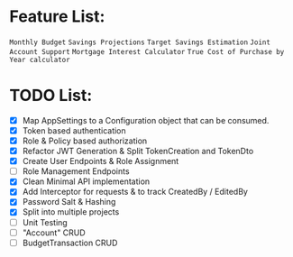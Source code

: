 # Feature List:
`Monthly Budget` `Savings Projections` `Target Savings Estimation`
`Joint Account Support` `Mortgage Interest Calculator` `True Cost of Purchase by Year calculator`

# TODO List:

- [X] Map AppSettings to a Configuration object that can be consumed.
- [X] Token based authentication
- [X] Role & Policy based authorization
- [X] Refactor JWT Generation & Split TokenCreation and TokenDto
- [X] Create User Endpoints & Role Assignment
- [ ] Role Management Endpoints
- [X] Clean Minimal API implementation
- [X] Add Interceptor for requests & to track CreatedBy / EditedBy
- [X] Password Salt & Hashing
- [X] Split into multiple projects
- [ ] Unit Testing
- [ ] "Account" CRUD
- [ ] BudgetTransaction CRUD
